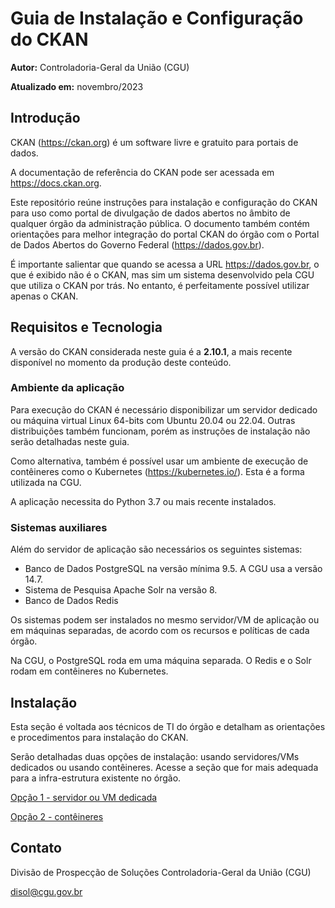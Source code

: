 # Guia de Instalação e Configuração do CKAN

**Autor:** Controladoria-Geral da União (CGU)

**Atualizado em:** novembro/2023

## Introdução

CKAN (https://ckan.org) é um software livre e gratuito para portais de dados.

A documentação de referência do CKAN pode ser acessada em https://docs.ckan.org.

Este repositório reúne instruções para instalação e configuração do CKAN para uso como portal de divulgação de dados abertos no âmbito de qualquer órgão da administração pública. O documento também contém orientações para melhor integração do portal CKAN do órgão com o Portal de Dados Abertos do Governo Federal (https://dados.gov.br).

É importante salientar que quando se acessa a URL https://dados.gov.br, o que é exibido não é o CKAN, mas sim um sistema desenvolvido pela CGU que utiliza o CKAN por trás.
No entanto, é perfeitamente possível utilizar apenas o CKAN.

## Requisitos e Tecnologia

A versão do CKAN considerada neste guia é a **2.10.1**, a mais recente disponível no momento da produção deste conteúdo.

### Ambiente da aplicação

Para execução do CKAN é necessário disponibilizar um servidor dedicado ou máquina virtual Linux 64-bits com Ubuntu 20.04 ou 22.04. Outras distribuições também funcionam, porém as instruções de instalação não serão detalhadas neste guia.

Como alternativa, também é possível usar um ambiente de execução de contêineres como o Kubernetes (https://kubernetes.io/). Esta é a forma utilizada na CGU.

A aplicação necessita do Python 3.7 ou mais recente instalados.

### Sistemas auxiliares

Além do servidor de aplicação são necessários os seguintes sistemas:
* Banco de Dados PostgreSQL na versão mínima 9.5. A CGU usa a versão 14.7.
* Sistema de Pesquisa Apache Solr na versão 8.
* Banco de Dados Redis

Os sistemas podem ser instalados no mesmo servidor/VM de aplicação ou em máquinas separadas, de acordo com os recursos e políticas de cada órgão.

Na CGU, o PostgreSQL roda em uma máquina separada. O Redis e o Solr rodam em contêineres no Kubernetes.

## Instalação

Esta seção é voltada aos técnicos de TI do órgão e detalham as orientações e procedimentos para instalação do CKAN.

Serão detalhadas duas opções de instalação: usando servidores/VMs dedicados ou usando contêineres.
Acesse a seção que for mais adequada para a infra-estrutura existente no órgão.

[Opção 1 - servidor ou VM dedicada](INSTALACAO-VM.md)

[Opção 2 - contêineres](INSTALACAO-CONTEINER.md)

## Contato

Divisão de Prospecção de Soluções
Controladoria-Geral da União (CGU)

disol@cgu.gov.br
